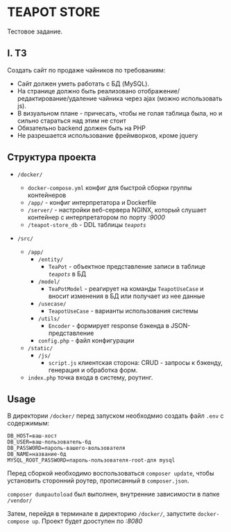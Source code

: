 # TEAPOT STORE

Тестовое задание.

## I. ТЗ

Создать сайт по продаже чайников по требованиям:

- Сайт должен уметь работать с БД (MySQL).
- На странице должно быть реализовано отображение/редактирование/удаление чайника через ajax (можно использовать js).
- В визуальном плане - причесать, чтобы не голая таблица была, но и сильно стараться над этим не стоит
- Обязательно backend должен быть на PHP
- Не разрешается использование фреймворков, кроме jquery

## Структура проекта

- `/docker/`

  - `docker-compose.yml` конфиг для быстрой сборки группы контейнеров
  - `/app/` - конфиг интерпретатора и Dockerfile
  - `/server/` - настройки веб-сервера NGINX, который слушает контейнер с интерпретатором по порту _:9000_
  - `/teapot-store_db` - DDL таблицы _`teapots`_

- `/src/`
  - `/app/`
    - `/entity/`
      - `TeaPot` - объектное представление записи в таблице _`teapots`_ в БД
    - `/model/`
      - `TeaPotModel` - реагирует на команды `TeapotUseCase` и вносит изменения в БД или получает из нее данные
    - `/usecase/`
      - `TeapotUseCase` - варианты использования системы
    - `/utils/`
      - `Encoder` - формирует response бэкенда в JSON-представление
    - `config.php` - файл конфигурации
  - `/static/`
    - `/js/`
      - `script.js` клиентская сторона: CRUD - запросы к бэкенду, генерация и обработка форм.
  - `index.php` точка входа в систему, роутинг.

## Usage

В директории `/docker/` перед запуском необходмио создать файл `.env` с содержимым:

```dotenv
DB_HOST=ваш-хост
DB_USER=ваш-пользователь-бд
DB_PASSWORD=пароль-вашего-вользователя
DB_NAME=название-бд
MYSQL_ROOT_PASSWORD=пароль-пользователя-root-для mysql
```

Перед сборкой необходимо воспользоваться `composer update`, чтобы установить сторонний роутер, прописанный в `composer.json`.

`composer dumpautoload` был выполнен, внутренние зависимости в папке `/vendor/`

Затем, перейдя в терминале в директорию `/docker/`, запустите `docker-compose up`. Проект будет дооступен по _:8080_
